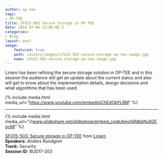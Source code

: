 ```yaml
---
author: op-tee
tags: 
- OP-TEE
title: SFO15-503 Secure Storage in OP-TEE
date: 2016-07-04 12:00:00 Z
categories:
- Blog
layout: post
image:
    featured: true
    path: /assets/images/sfo15-503-secure-storage-op-tee-image.jpg
    name: sfo15-503-secure-storage-op-tee-image.jpg
---
```


Linaro has been refining the secure storage solution in OP-TEE and in this session the audience will get an update about the current status and also will get to know about the implementation details, design decisions and what algorithms that has been used.

{% include media.html media_url="https://www.youtube.com/embed/pChEdObYLRM" %}

--------

{% include media.html media_url="//www.slideshare.net/slideshow/embed_code/key/bRdkbNu92EocMl" %}

[SFO15-503: Secure storage in OP-TEE](https://www.slideshare.net/linaroorg/sfo15503-secure-storage-in-optee) from [Linaro](http://www.slideshare.net/linaroorg)  
**Speakers:** Anders Rundgren  
**Track:** Security  
**Session ID:** BUD17-203  
